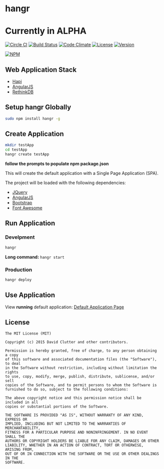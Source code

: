 # hangr
# Currently in ALPHA

[![Circle CI](https://circleci.com/gh/hangr/hangr/tree/master.svg?style=svg)](https://circleci.com/gh/hangr/hangr/tree/master)
[![Build Status](http://jenkins.hangr.software/buildStatus/icon?job=hangr)](http://jenkins.hangr.software/job/hangr/)
[![Code Climate](https://codeclimate.com/github/hangr/hangr/badges/gpa.svg)](https://codeclimate.com/github/hangr/hangr)
[![License](https://img.shields.io/npm/l/hangr.svg)](http://opensource.org/licenses/MIT)
[![Version](https://img.shields.io/npm/v/hangr.svg)](https://www.npmjs.com/package/hangr)

[![NPM](https://nodei.co/npm/hangr.png?downloads=true&stars=true)](https://nodei.co/npm/hangr/)

## Web Application Stack

* [Hapi](http://hapijs.com)
* [AngularJS](https://angularjs.org)
* [RethinkDB](https://www.rethinkdb.com)


## Setup hangr Globally
```bash
sudo npm install hangr -g
```

## Create Application
```bash
mkdir testApp
cd testApp
hangr create testApp
```
**follow the prompts to populate npm package.json**

This will create the default application with a Single Page Application (SPA).

The project will be loaded with the following dependencies:
* [JQuery](https://jquery.com)
* [AngularJS](https://angularjs.org)
* [Bootstrap](http://getbootstrap.com)
* [Font Awesome](https://fortawesome.github.io/Font-Awesome/)

## Run Application

### Develpment
```bash
hangr
```
**Long command:** `hangr start`

### Production
```bash
hangr deploy
```

## Use Application
View **running** default application: [Default Application Page](http://localhost:55555)

## License

```text
The MIT License (MIT)

Copyright (c) 2015 David Clutter and other contributors.

Permission is hereby granted, free of charge, to any person obtaining a copy
of this software and associated documentation files (the "Software"), to deal
in the Software without restriction, including without limitation the rights
to use, copy, modify, merge, publish, distribute, sublicense, and/or sell
copies of the Software, and to permit persons to whom the Software is
furnished to do so, subject to the following conditions:

The above copyright notice and this permission notice shall be included in all
copies or substantial portions of the Software.

THE SOFTWARE IS PROVIDED "AS IS", WITHOUT WARRANTY OF ANY KIND, EXPRESS OR
IMPLIED, INCLUDING BUT NOT LIMITED TO THE WARRANTIES OF MERCHANTABILITY,
FITNESS FOR A PARTICULAR PURPOSE AND NONINFRINGEMENT. IN NO EVENT SHALL THE
AUTHORS OR COPYRIGHT HOLDERS BE LIABLE FOR ANY CLAIM, DAMAGES OR OTHER
LIABILITY, WHETHER IN AN ACTION OF CONTRACT, TORT OR OTHERWISE, ARISING FROM,
OUT OF OR IN CONNECTION WITH THE SOFTWARE OR THE USE OR OTHER DEALINGS IN THE
SOFTWARE.
```
